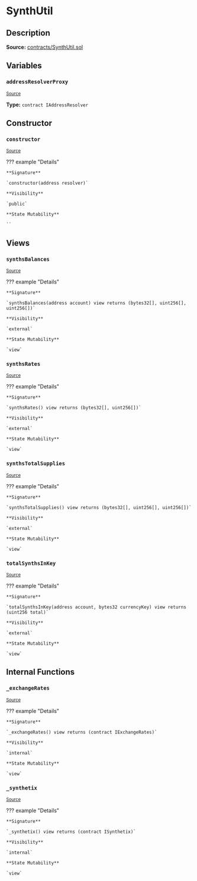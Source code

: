 # SynthUtil

## Description

**Source:** [contracts/SynthUtil.sol](https://github.com/Synthetixio/synthetix/tree/v2.82.1/contracts/SynthUtil.sol)

## Variables

### `addressResolverProxy`

<sub>[Source](https://github.com/Synthetixio/synthetix/tree/v2.82.1/contracts/SynthUtil.sol#L12)</sub>

**Type:** `contract IAddressResolver`

## Constructor

### `constructor`

<sub>[Source](https://github.com/Synthetixio/synthetix/tree/v2.82.1/contracts/SynthUtil.sol#L18)</sub>

??? example "Details"

    **Signature**

    `constructor(address resolver)`

    **Visibility**

    `public`

    **State Mutability**

    ``

## Views

### `synthsBalances`

<sub>[Source](https://github.com/Synthetixio/synthetix/tree/v2.82.1/contracts/SynthUtil.sol#L45)</sub>

??? example "Details"

    **Signature**

    `synthsBalances(address account) view returns (bytes32[], uint256[], uint256[])`

    **Visibility**

    `external`

    **State Mutability**

    `view`

### `synthsRates`

<sub>[Source](https://github.com/Synthetixio/synthetix/tree/v2.82.1/contracts/SynthUtil.sol#L69)</sub>

??? example "Details"

    **Signature**

    `synthsRates() view returns (bytes32[], uint256[])`

    **Visibility**

    `external`

    **State Mutability**

    `view`

### `synthsTotalSupplies`

<sub>[Source](https://github.com/Synthetixio/synthetix/tree/v2.82.1/contracts/SynthUtil.sol#L74)</sub>

??? example "Details"

    **Signature**

    `synthsTotalSupplies() view returns (bytes32[], uint256[], uint256[])`

    **Visibility**

    `external`

    **State Mutability**

    `view`

### `totalSynthsInKey`

<sub>[Source](https://github.com/Synthetixio/synthetix/tree/v2.82.1/contracts/SynthUtil.sol#L30)</sub>

??? example "Details"

    **Signature**

    `totalSynthsInKey(address account, bytes32 currencyKey) view returns (uint256 total)`

    **Visibility**

    `external`

    **State Mutability**

    `view`

## Internal Functions

### `_exchangeRates`

<sub>[Source](https://github.com/Synthetixio/synthetix/tree/v2.82.1/contracts/SynthUtil.sol#L26)</sub>

??? example "Details"

    **Signature**

    `_exchangeRates() view returns (contract IExchangeRates)`

    **Visibility**

    `internal`

    **State Mutability**

    `view`

### `_synthetix`

<sub>[Source](https://github.com/Synthetixio/synthetix/tree/v2.82.1/contracts/SynthUtil.sol#L22)</sub>

??? example "Details"

    **Signature**

    `_synthetix() view returns (contract ISynthetix)`

    **Visibility**

    `internal`

    **State Mutability**

    `view`
